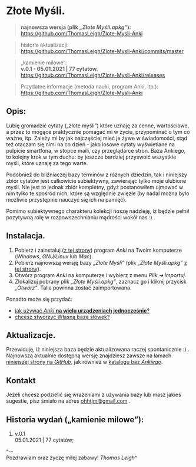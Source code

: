 Złote Myśli.
=======================

> **najnowsza wersja (plik *„Złote Myśli.apkg”*):**   
https://github.com/ThomasLeigh/Zlote-Mysli-Anki

> historia aktualizacji:   
https://github.com/ThomasLeigh/Zlote-Mysli-Anki/commits/master

> „kamienie milowe”:  
**v.0.1 - 05.01.2021 | 77 cytatów.**  
https://github.com/ThomasLeigh/Zlote-Mysli-Anki/releases

> Przydatne informacje (metoda nauki, program Anki, itp.):    
https://github.com/ThomasLeigh/Zlote-Mysli-Anki



## Opis:
Lubię gromadzić cytaty („złote myśli”) które uznaję za cenne, wartościowe, a przez to mogące praktycznie pomagać mi w życiu, przypominać o tym co ważne, itp. Zależy mi by jak najczęściej mieć je żywe w świadomości, stąd też otaczam się nimi na co dzień - jako losowe cytaty wyświetlane na pulpicie smartfona, w stopce maili, czy przeglądarce stron. Baza Ankiego, to kolejny krok w tym duchu: by jeszcze bardziej przyswoić wszystkie myśli, które uznaję za tego warte.

Podobnież do bliźniaczej bazy terminów z różnych dziedzin, tak i niniejszy zbiór cytatów jest całkowicie subiektywny, zawierając tylko moje ulubione myśli. Nie jest to jednak zbiór kompletny, gdyż postanowiłem ujmować w nim tylko te spośród nich, które są względnie zwięzłe (by nadal można było możliwie przystępnie nauczyć się ich na pamięć).

Pomimo subiektywnego charakteru kolekcji noszę nadzieję, iż będzie pełnił pozytywną rolę w rozpowszechnianiu mądrości wokół nas :) .


## Instalacja.
1. Pobierz i zainstaluj ([z tej strony][7]) program *Anki* na Twoim komputerze (*Windows*, *GNU/Linux* lub *Mac*).
2. Pobierz najnowszą wersję bazy *„Złote Myśli”* (plik *„Złote Myśli.apkg”* [z tej strony][6]).
3. Otwórz program *Anki* na komputerze i wybierz z menu *Plik ➜ Importuj*.
4. Zlokalizuj pobrany plik *„Złote Myśli.apkg”*, zaznacz go i kliknij przycisk *„Otwórz”*. Talia powinna zostać zaimportowana.


Ponadto może się przydać:
- [jak używać *Anki* **na wielu urządzeniach jednocześnie**?][4]
- [chcesz stworzyć Własną bazę słówek?][4]


## Aktualizacje.
Przewiduję, iż niniejsza baza będzie aktualizowana raczej spontanicznie :) . Najnowszą aktualnie dostępną wersję znajdziesz zawsze na łamach [niniejszej strony na *GitHub*][6], jak również w [katalogu baz *Ankiego*][5].


## Kontakt
Jeżeli chcesz podzielić się wrażeniami z używania bazy lub masz jakieś sugestie, pisz śmiało na adres <ohhtjm@gmail.com> .


## Historia wydań („kamienie milowe”):
1. v.0.1  
05.01.2021 | 77 cytatów;



^--  
Pozdrawiam oraz życzę miłej zabawy!
*Thomas Leigh*^



[1]: http://thomascafepodcast.blogspot.com/2016/12/sposob-na-przyswajanie-nowego-sownictwa.html#post
	"Sposób na przyswajanie nowego słownictwa."

[2]: http://thomascafepodcast.blogspot.com/2016/12/co-najbardziej-pomaga-mi-w-nauce-jezyka.html#post
	"Co najbardziej pomaga Mi w nauce języka?"

[3]: http://moliumpodcast.blogspot.com/2015/11/molium-10-dolores-cannon-poszerzanie.html#post
	"O Ankim w audycji Molium."

[4]: http://moliumpodcast.blogspot.com/2015/10/poszerzaj-swoj-zasob-sownictwa-z-anki.html#post

[5]: https://ankiweb.net/shared/decks/Z%C5%82ote%20My%C5%9Bli
	
[6]: https://github.com/ThomasLeigh/Zlote-Mysli-Anki/releases

[7]: https://apps.ankiweb.net#download
